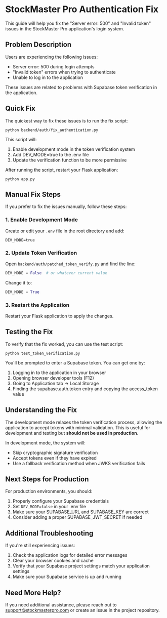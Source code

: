 # StockMaster Pro Authentication Fix

This guide will help you fix the "Server error: 500" and "Invalid token" issues in the StockMaster Pro application's login system.

## Problem Description

Users are experiencing the following issues:
- Server error: 500 during login attempts
- "Invalid token" errors when trying to authenticate 
- Unable to log in to the application

These issues are related to problems with Supabase token verification in the application.

## Quick Fix

The quickest way to fix these issues is to run the fix script:

```
python backend/auth/fix_authentication.py
```

This script will:
1. Enable development mode in the token verification system
2. Add DEV_MODE=true to the .env file
3. Update the verification function to be more permissive

After running the script, restart your Flask application:

```
python app.py
```

## Manual Fix Steps

If you prefer to fix the issues manually, follow these steps:

### 1. Enable Development Mode

Create or edit your `.env` file in the root directory and add:

```
DEV_MODE=true
```

### 2. Update Token Verification

Open `backend/auth/patched_token_verify.py` and find the line:

```python
DEV_MODE = False  # or whatever current value
```

Change it to:

```python
DEV_MODE = True
```

### 3. Restart the Application

Restart your Flask application to apply the changes.

## Testing the Fix

To verify that the fix worked, you can use the test script:

```
python test_token_verification.py
```

You'll be prompted to enter a Supabase token. You can get one by:
1. Logging in to the application in your browser
2. Opening browser developer tools (F12)
3. Going to Application tab → Local Storage
4. Finding the supabase.auth.token entry and copying the access_token value

## Understanding the Fix

The development mode relaxes the token verification process, allowing the application to accept tokens with minimal validation. This is useful for development and testing but **should not be used in production**.

In development mode, the system will:
- Skip cryptographic signature verification
- Accept tokens even if they have expired
- Use a fallback verification method when JWKS verification fails

## Next Steps for Production

For production environments, you should:
1. Properly configure your Supabase credentials
2. Set `DEV_MODE=false` in your .env file
3. Make sure your SUPABASE_URL and SUPABASE_KEY are correct
4. Consider adding a proper SUPABASE_JWT_SECRET if needed

## Additional Troubleshooting

If you're still experiencing issues:
1. Check the application logs for detailed error messages
2. Clear your browser cookies and cache
3. Verify that your Supabase project settings match your application settings
4. Make sure your Supabase service is up and running

## Need More Help?

If you need additional assistance, please reach out to support@stockmasterpro.com or create an issue in the project repository. 